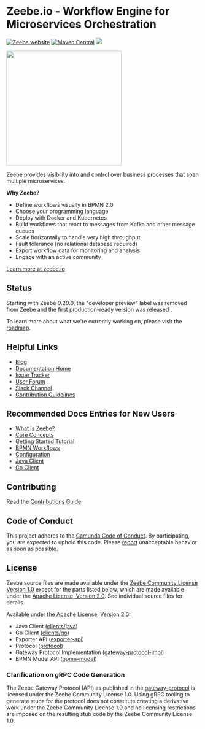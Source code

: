 # Zeebe.io - Workflow Engine for Microservices Orchestration

[![Zeebe website](https://img.shields.io/badge/docs-zeebe.io-blue.svg)](https://zeebe.io/) [![Maven Central](https://maven-badges.herokuapp.com/maven-central/io.zeebe/zeebe-distribution/badge.svg)](https://maven-badges.herokuapp.com/maven-central/io.zeebe/zeebe-distribution) <a href="https://github.com/zeebe-io/zeebe/blob/develop/licenses/ZEEBE-COMMUNITY-LICENSE-1.0.txt" alt="License"><img src="https://img.shields.io/badge/License-Zeebe Community License v1.0-yellow.svg" /></a>

<a href="https://zeebe.io/" target="_blank"><img src="https://j-it.at/wp-content/uploads/2020/08/600_490768144.jpeg.png" height="300" /></a>

Zeebe provides visibility into and control over business processes that span multiple microservices.

**Why Zeebe?**

- Define workflows visually in BPMN 2.0
- Choose your programming language
- Deploy with Docker and Kubernetes
- Build workflows that react to messages from Kafka and other message queues
- Scale horizontally to handle very high throughput
- Fault tolerance (no relational database required)
- Export workflow data for monitoring and analysis
- Engage with an active community

[Learn more at zeebe.io](https://zeebe.io)

## Status

Starting with Zeebe 0.20.0, the "developer preview" label was removed from Zeebe and the first production-ready version was released .

To learn more about what we're currently working on, please visit the [roadmap](https://zeebe.io/roadmap).

## Helpful Links

- [Blog](https://zeebe.io/blog)
- [Documentation Home](https://docs.zeebe.io)
- [Issue Tracker](https://github.com/zeebe-io/zeebe/issues)
- [User Forum](https://forum.zeebe.io)
- [Slack Channel](https://zeebe-slack-invite.herokuapp.com/)
- [Contribution Guidelines](/CONTRIBUTING.md)

## Recommended Docs Entries for New Users

- [What is Zeebe?](https://docs.zeebe.io/introduction/what-is-zeebe.html)
- [Core Concepts](https://docs.zeebe.io/basics/index.html)
- [Getting Started Tutorial](https://docs.zeebe.io/getting-started/index.html)
- [BPMN Workflows](https://docs.zeebe.io/bpmn-workflows/index.html)
- [Configuration](https://docs.zeebe.io/operations/configuration.html)
- [Java Client](https://docs.zeebe.io/java-client/index.html)
- [Go Client](https://docs.zeebe.io/go-client/index.html)

## Contributing

Read the [Contributions Guide](/CONTRIBUTING.md)

## Code of Conduct

This project adheres to the [Camunda Code of Conduct](https://camunda.com/events/code-conduct/).
By participating, you are expected to uphold this code. Please [report](https://camunda.com/events/code-conduct/reporting-violations/)
unacceptable behavior as soon as possible.

## License

Zeebe source files are made available under the [Zeebe Community License
Version 1.0](/licenses/ZEEBE-COMMUNITY-LICENSE-1.0.txt) except for the parts listed
below, which are made available under the [Apache License, Version
2.0](/licenses/APACHE-2.0.txt). See individual source files for details.

Available under the [Apache License, Version 2.0](/licenses/APACHE-2.0.txt):

- Java Client ([clients/java](/clients/java))
- Go Client ([clients/go](/clients/go))
- Exporter API ([exporter-api](/exporter-api))
- Protocol ([protocol](/protocol))
- Gateway Protocol Implementation ([gateway-protocol-impl](/gateway-protocol-impl))
- BPMN Model API ([bpmn-model](/bpmn-model))

### Clarification on gRPC Code Generation

The Zeebe Gateway Protocol (API) as published in the
[gateway-protocol](/gateway-protocol/src/main/proto/gateway.proto) is licensed
under the Zeebe Community License 1.0. Using gRPC tooling to generate stubs for
the protocol does not constitute creating a derivative work under the Zeebe
Community License 1.0 and no licensing restrictions are imposed on the
resulting stub code by the Zeebe Community License 1.0.
